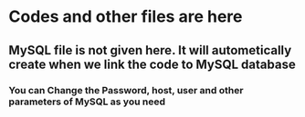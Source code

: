 # Codes and other files are here

## MySQL file is not given here. It will autometically create when we link the code to MySQL database

### You can Change the Password, host, user and other parameters of MySQL as you need


